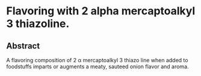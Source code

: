 # Flavoring with 2 alpha mercaptoalkyl 3 thiazoline.

## Abstract
A flavoring composition of 2 α mercaptoalkyl 3 thiazo line when added to foodstuffs imparts or augments a meaty, sauteed onion flavor and aroma.